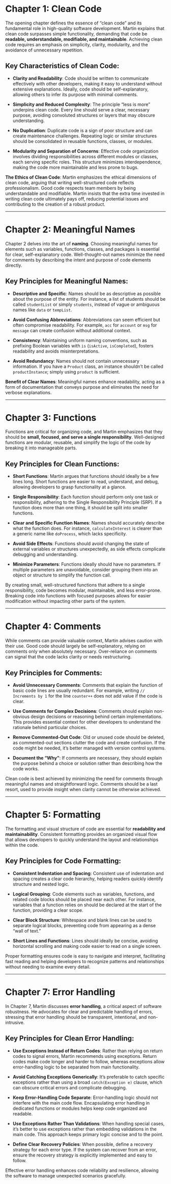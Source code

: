 # Chapter 1: **Clean Code**

The opening chapter defines the essence of “clean code” and its fundamental role in high-quality software development. Martin explains that clean code surpasses simple functionality, demanding that code be **readable, understandable, modifiable, and maintainable**. Achieving clean code requires an emphasis on simplicity, clarity, modularity, and the avoidance of unnecessary repetition.

## Key Characteristics of Clean Code:

- **Clarity and Readability**: Code should be written to communicate effectively with other developers, making it easy to understand without extensive explanations. Ideally, code should be self-explanatory, allowing others to infer its purpose with minimal comments.

- **Simplicity and Reduced Complexity**: The principle “less is more” underpins clean code. Every line should serve a clear, necessary purpose, avoiding convoluted structures or layers that may obscure understanding.

- **No Duplication**: Duplicate code is a sign of poor structure and can create maintenance challenges. Repeating logic or similar structures should be consolidated in reusable functions, classes, or modules.

- **Modularity and Separation of Concerns**: Effective code organization involves dividing responsibilities across different modules or classes, each serving specific roles. This structure minimizes interdependence, making the code more maintainable and less prone to bugs.

**The Ethics of Clean Code**: Martin emphasizes the ethical dimensions of clean code, arguing that writing well-structured code reflects professionalism. Good code respects team members by being understandable and modifiable. Martin insists that the extra time invested in writing clean code ultimately pays off, reducing potential issues and contributing to the creation of a robust product.

---

# Chapter 2: **Meaningful Names**

Chapter 2 delves into the art of **naming**. Choosing meaningful names for elements such as variables, functions, classes, and packages is essential for clear, self-explanatory code. Well-thought-out names minimize the need for comments by describing the intent and purpose of code elements directly.

## Key Principles for Meaningful Names:

- **Descriptive and Specific**: Names should be as descriptive as possible about the purpose of the entity. For instance, a list of students should be called `studentList` or simply `students`, instead of vague or ambiguous names like `data` or `tempList`.

- **Avoid Confusing Abbreviations**: Abbreviations can seem efficient but often compromise readability. For example, `acc` for `account` or `msg` for `message` can create confusion without additional context.

- **Consistency**: Maintaining uniform naming conventions, such as prefixing Boolean variables with `is` (`isActive`, `isCompleted`), fosters readability and avoids misinterpretations. 

- **Avoid Redundancy**: Names should not contain unnecessary information. If you have a `Product` class, an instance shouldn’t be called `productInstance`; simply using `product` is sufficient.

**Benefit of Clear Names**: Meaningful names enhance readability, acting as a form of documentation that conveys purpose and eliminates the need for verbose explanations.

---

# Chapter 3: **Functions**

Functions are critical for organizing code, and Martin emphasizes that they should be **small, focused, and serve a single responsibility**. Well-designed functions are modular, reusable, and simplify the logic of the code by breaking it into manageable parts.

## Key Principles for Clean Functions:

- **Short Functions**: Martin argues that functions should ideally be a few lines long. Short functions are easier to read, understand, and debug, allowing developers to grasp functionality at a glance.

- **Single Responsibility**: Each function should perform only one task or responsibility, adhering to the Single Responsibility Principle (SRP). If a function does more than one thing, it should be split into smaller functions.

- **Clear and Specific Function Names**: Names should accurately describe what the function does. For instance, `calculateInterest` is clearer than a generic name like `doProcess`, which lacks specificity.

- **Avoid Side Effects**: Functions should avoid changing the state of external variables or structures unexpectedly, as side effects complicate debugging and understanding.

- **Minimize Parameters**: Functions ideally should have no parameters. If multiple parameters are unavoidable, consider grouping them into an object or structure to simplify the function call.

By creating small, well-structured functions that adhere to a single responsibility, code becomes modular, maintainable, and less error-prone. Breaking code into functions with focused purposes allows for easier modification without impacting other parts of the system.

---

# Chapter 4: **Comments**

While comments can provide valuable context, Martin advises caution with their use. Good code should largely be self-explanatory, relying on comments only when absolutely necessary. Over-reliance on comments can signal that the code lacks clarity or needs restructuring.

## Key Principles for Comments:

- **Avoid Unnecessary Comments**: Comments that explain the function of basic code lines are usually redundant. For example, writing `// Increments by 1` for the line `counter++` does not add value if the code is clear.

- **Use Comments for Complex Decisions**: Comments should explain non-obvious design decisions or reasoning behind certain implementations. This provides essential context for other developers to understand the rationale behind particular choices.

- **Remove Commented-Out Code**: Old or unused code should be deleted, as commented-out sections clutter the code and create confusion. If the code might be needed, it’s better managed with version control systems.

- **Document the “Why”**: If comments are necessary, they should explain the purpose behind a choice or solution rather than describing how the code works.

Clean code is best achieved by minimizing the need for comments through meaningful names and straightforward logic. Comments should be a last resort, used to provide insight when clarity cannot be otherwise achieved.

---

# Chapter 5: **Formatting**

The formatting and visual structure of code are essential for **readability and maintainability**. Consistent formatting provides an organized visual flow that allows developers to quickly understand the layout and relationships within the code.

## Key Principles for Code Formatting:

- **Consistent Indentation and Spacing**: Consistent use of indentation and spacing creates a clear code hierarchy, helping readers quickly identify structure and nested logic.

- **Logical Grouping**: Code elements such as variables, functions, and related code blocks should be placed near each other. For instance, variables that a function relies on should be declared at the start of the function, providing a clear scope.

- **Clear Block Structure**: Whitespace and blank lines can be used to separate logical blocks, preventing code from appearing as a dense “wall of text.”

- **Short Lines and Functions**: Lines should ideally be concise, avoiding horizontal scrolling and making code easier to read on a single screen.

Proper formatting ensures code is easy to navigate and interpret, facilitating fast reading and helping developers to recognize patterns and relationships without needing to examine every detail.

---

# Chapter 7: **Error Handling**

In Chapter 7, Martin discusses **error handling**, a critical aspect of software robustness. He advocates for clear and predictable handling of errors, stressing that error handling should be transparent, intentional, and non-intrusive.

## Key Principles for Clean Error Handling:

- **Use Exceptions Instead of Return Codes**: Rather than relying on return codes to signal errors, Martin recommends using exceptions. Return codes make code longer and harder to follow, whereas exceptions allow error-handling logic to be separated from main functionality.

- **Avoid Catching Exceptions Generically**: It’s preferable to catch specific exceptions rather than using a broad `catch(Exception e)` clause, which can obscure critical errors and complicate debugging.

- **Keep Error-Handling Code Separate**: Error-handling logic should not interfere with the main code flow. Encapsulating error handling in dedicated functions or modules helps keep code organized and readable.

- **Use Exceptions Rather Than Validations**: When handling special cases, it’s better to use exceptions rather than embedding validations in the main code. This approach keeps primary logic concise and to the point.

- **Define Clear Recovery Policies**: When possible, define a recovery strategy for each error type. If the system can recover from an error, ensure the recovery strategy is explicitly implemented and easy to follow.

Effective error handling enhances code reliability and resilience, allowing the software to manage unexpected scenarios gracefully.